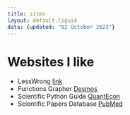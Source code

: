 ```yaml
---
title: sites
layout: default.liquid
data: {updated: "02 October 2023"}
---
```


# Websites I like

- LessWrong [link](https://www.lesswrong.com/)
- Functions Grapher [Desmos](https://www.desmos.com/)
- Scientific Python Guide [QuantEcon](https://python-programming.quantecon.org)
- Scientific Papers Database [PubMed](https://pubmed.ncbi.nlm.nih.gov/)
